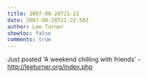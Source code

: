```yaml
---
title: 2007-08-28T21-22
date: 2007-08-28T21:22:50Z
author: Lee Turner
showtoc: false
comments: true
---
```


Just posted 'A weekend chilling with friends' - http://leeturner.org/index.php

